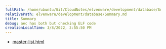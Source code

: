 ```yaml
---
fullPath: /home/ubuntu/Git/CloudNotes/elvenware/development/database/Summary.md
relativePath: elvenware/development/database/Summary.md
title: Summary
debug: aec has both but checking ELF code
creationLocalTime: 3/8/2022, 3:55:50 PM
---
```


<!-- toc -->
<!-- tocstop -->

* [master-list.html](master-list.html)